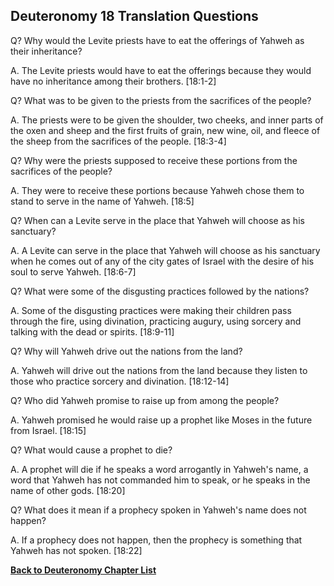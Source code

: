 ## Deuteronomy 18 Translation Questions ##

Q? Why would the Levite priests have to eat the offerings of Yahweh as their inheritance?

A. The Levite priests would have to eat the offerings because they would have no inheritance among their brothers. [18:1-2]

Q? What was to be given to the priests from the sacrifices of the people?

A. The priests were to be given the shoulder, two cheeks, and inner parts of the oxen and sheep and the first fruits of grain, new wine, oil, and fleece of the sheep from the sacrifices of the people. [18:3-4]

Q? Why were the priests supposed to receive these portions from the sacrifices of the people?

A. They were to receive these portions because Yahweh chose them to stand to serve in the name of Yahweh. [18:5]

Q? When can a Levite serve in the place that Yahweh will choose as his sanctuary?

A. A Levite can serve in the place that Yahweh will choose as his sanctuary when he comes out of any of the city gates of Israel with the desire of his soul to serve Yahweh. [18:6-7]

Q? What were some of the disgusting practices followed by the nations?

A. Some of the disgusting practices were making their children pass through the fire, using divination, practicing augury, using sorcery and talking with the dead or spirits. [18:9-11]

Q? Why will Yahweh drive out the nations from the land?

A. Yahweh will drive out the nations from the land because they listen to those who practice sorcery and divination. [18:12-14]

Q? Who did Yahweh promise to raise up from among the people?

A. Yahweh promised he would raise up a prophet like Moses in the future from Israel. [18:15]

Q? What would cause a prophet to die?

A. A prophet will die if he speaks a word arrogantly in Yahweh's name, a word that Yahweh has not commanded him to speak, or he speaks in the name of other gods. [18:20]

Q? What does it mean if a prophecy spoken in Yahweh's name does not happen?

A. If a prophecy does not happen, then the prophecy is something that Yahweh has not spoken. [18:22]

__[Back to Deuteronomy Chapter List](./)__

